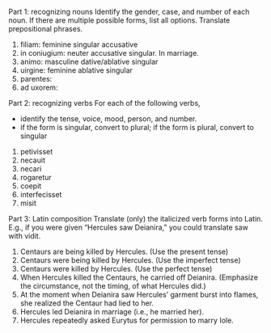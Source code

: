Part 1: recognizing nouns
Identify the gender, case, and number of each noun. If there are multiple possible forms, list all options. Translate prepositional phrases.

1. filiam: feminine singular accusative
1. in coniugium: neuter accusative singular. In marriage.
1. animo: masculine dative/ablative singular
1. uirgine: feminine ablative singular
1. parentes:
1. ad uxorem:

Part 2: recognizing verbs
For each of the following verbs,
- identify the tense, voice, mood, person, and number.
- if the form is singular, convert to plural; if the form is plural, convert to singular
1. petivisset
1. necauit
1. necari
1. rogaretur
1. coepit
1. interfecisset
1. misit

Part 3: Latin composition
Translate (only) the italicized verb forms into Latin. E.g., if you were given “Hercules saw Deianira,” you could translate saw with vidit.
1. Centaurs are being killed by Hercules. (Use the present tense)
1. Centaurs were being killed by Hercules. (Use the imperfect tense)
1. Centaurs were killed by Hercules. (Use the perfect tense)
1. When Hercules killed the Centaurs, he carried off Deianira. (Emphasize the circumstance, not the timing, of what Hercules did.)
1. At the moment when Deianira saw Hercules’ garment burst into flames, she realized the Centaur had lied to her.
1. Hercules led Deianira in marriage (i.e., he married her).
1. Hercules repeatedly asked Eurytus for permission to marry Iole.
